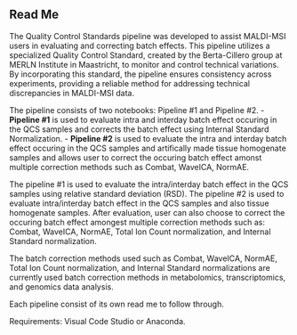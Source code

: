 <h2>Read Me</h2>
<p>The Quality Control Standards pipeline was developed to assist MALDI-MSI users in evaluating and correcting batch effects. This pipeline utilizes a specialized Quality Control Standard, created by the Berta-Cillero group at MERLN Institute in Maastricht, to monitor and control technical variations. By incorporating this standard, the pipeline ensures consistency across experiments, providing a reliable method for addressing technical discrepancies in MALDI-MSI data.</p>

<p>The pipeline consists of two notebooks: Pipeline #1 and Pipeline #2.
  - <b>Pipeline #1</b> is used to evaluate intra and interday batch effect occuring in the QCS samples and corrects the batch effect using Internal Standard Normalization.
  - <b>Pipeline #2</b> is used to evaluate the intra and interday batch effect occuring in the QCS samples and artifically made tissue homogenate samples and allows user to correct the occuring batch effect amonst multiple correction methods such as Combat, WaveICA, NormAE. 
  
The pipeline #1 is used to evaluate the intra/interday batch effect in the QCS samples using relative standard deviation (RSD). The pipeline #2 is used to evaluate intra/interday batch effect in the QCS samples and also tissue homogenate samples. After evaluation, user can also choose to correct the occuring batch effect amongest multiple correction methods such as: Combat, WaveICA, NormAE, Total Ion Count normalization, and Internal Standard normalization.<p>

<p> The batch correction methods used such as Combat, WaveICA, NormAE, Total Ion Count normalization, and Internal Standard normalizations are currently used batch correction methods in metabolomics, transcriptomics, and genomics data analysis. <p>
  
<p>Each pipeline consist of its own read me to follow through.<p>
<p>Requirements: Visual Code Studio or Anaconda.<p> 


